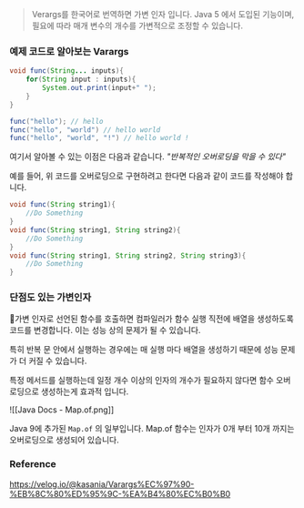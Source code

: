> Verargs를 한국어로 번역하면 가변 인자 입니다. Java 5 에서 도입된 기능이며, 필요에 따라 매개 변수의 개수를 가변적으로 조정할 수 있습니다.

### 예제 코드로 알아보는 Varargs
```java
void func(String... inputs){
	for(String input : inputs){
		System.out.print(input+" ");		
	}
}

func("hello"); // hello
func("hello", "world") // hello world
func("hello", "world", "!") // hello world ! 
```

여기서 알아볼 수 있는 이점은 다음과 같습니다.
*"반복적인 오버로딩을 막을 수 있다"*

예를 들어, 위 코드를 오버로딩으로 구현하려고 한다면 다음과 같이 코드를 작성해야 합니다. 

```java
void func(String string1){
    //Do Something
}
void func(String string1, String string2){
    //Do Something
}
void func(String string1, String string2, String string3){
    //Do Something
}
```

### 단점도 있는 가변인자

가변 인자로 선언된 함수를 호출하면 컴파일러가 함수 실행 직전에 배열을 생성하도록 코드를 변경합니다. 이는 성능 상의 문제가 될 수 있습니다. 

특히 반복 문 안에서 실행하는 경우에는 매 실행 마다 배열을 생성하기 때문에 성능 문제가 더 커질 수 있습니다. 

특정 메서드를 실행하는데 일정 개수 이상의 인자의 개수가 필요하지 않다면 함수 오버로딩으로 생성하는게 효과적 입니다. 

![[Java Docs - Map.of.png]]

Java 9에 추가된 `Map.of` 의 일부입니다. Map.of 함수는 인자가 0개 부터 10개 까지는 오버로딩으로 생성되어 있습니다. 

### Reference
https://velog.io/@kasania/Varargs%EC%97%90-%EB%8C%80%ED%95%9C-%EA%B4%80%EC%B0%B0